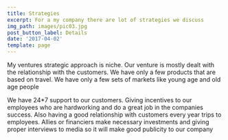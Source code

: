 ```yaml
---
title: Strategies
excerpt: For a my company there are lot of strategies we discuss
img_path: images/pic03.jpg
post_button_label: Details
date: '2017-04-02'
template: page
---
```

My ventures strategic approach is niche. Our venture is mostly dealt with the relationship with the customers. We have only a few products that are based on travel. We have only a few sets of markets like young age and old age people 

We have 24*7 support to our customers. Giving incentives to our employees who are hardworking and do a great job in the companies success. Also having a good relationship with customers every year trips to employees. Allies or financiers make necessary investments and giving proper interviews to media so it will make good publicity to our company
